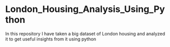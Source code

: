 # London_Housing_Analysis_Using_Python
In this repository I have taken a big dataset of London housing and analyzed it to get useful insights from it using python
